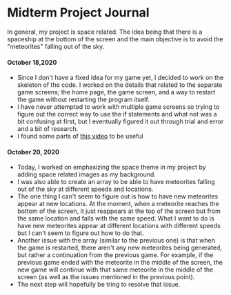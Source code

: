 # Midterm Project Journal

In general, my project is space related. The idea being that there is a spaceship at the bottom of the screen and the main objective is to avoid the "meteorites" falling out of the sky. 

#### October 18,2020
- Since I don't have a fixed idea for my game yet, I decided to work on the skeleton of the code. I worked on the details that related to the separate game screens; the home page, the game screen, and a way to restart the game without restarting the program itself.
- I have never attempted to work with multiple game screens so trying to figure out the correct way to use the if statements and what not was a bit confusing at first, but I eventually figured it out through trial and error and a bit of research. 
- I found some parts of [this video](https://www.youtube.com/watch?v=A6fnjLmYb8s) to be useful

#### October 20, 2020
- Today, I worked on emphasizing the space theme in my project by adding space related images as my background.
- I was also able to create an array to be able to have meteorites falling out of the sky at different speeds and locations.
- The one thing I can't seem to figure out is how to have new meteorites appear at new locations. At the moment, when a meteorite reaches the bottom of the screen, it just reappears at the top of the screen but from the same location and falls with the same speed. What I want to do is have new meteorites appear at different locations with different speeds but I can't seem to figure out how to do that.
- Another issue with the array (similar to the previous one) is that when the game is restarted, there aren't any new meteorites being generated, but rather a continuation from the previous game. For example, if the previous game ended with the meteorite in the middle of the screen, the new game will continue with that same meteorite in the middle of the screen (as well as the issues mentioned in the previous point).
- The next step will hopefully be tring to resolve that issue. 
